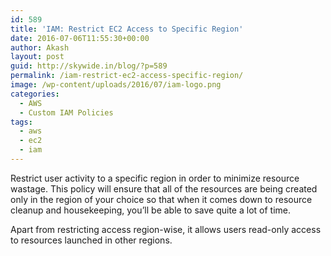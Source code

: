 ```yaml
---
id: 589
title: 'IAM: Restrict EC2 Access to Specific Region'
date: 2016-07-06T11:55:30+00:00
author: Akash
layout: post
guid: http://skywide.in/blog/?p=589
permalink: /iam-restrict-ec2-access-specific-region/
image: /wp-content/uploads/2016/07/iam-logo.png
categories:
  - AWS
  - Custom IAM Policies
tags:
  - aws
  - ec2
  - iam
---
```

Restrict user activity to a specific region in order to minimize resource wastage. This policy will ensure that all of the resources are being created only in the region of your choice so that when it comes down to resource cleanup and housekeeping, you&#8217;ll be able to save quite a lot of time.

Apart from restricting access region-wise, it allows users read-only access to resources launched in other regions.
